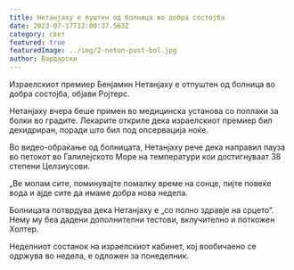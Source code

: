 ```yaml
---
title: Нетанјаху е пуштен од болница во добра состојба
date: 2023-07-17T12:00:37.563Z
category: свет
featured: true
featuredImage: ../img/2-neton-pust-bol.jpg
author: Вардарски
---
```

Израелскиот премиер Бенјамин Нетанјаху е отпуштен од болница во добра состојба, објави Ројтерс.

Нетанјаху вчера беше примен во медицинска установа со поплаки за болки во градите. Лекарите откриле дека израелскиот премиер бил дехидриран, поради што бил под опсервација ноќе.

Во видео-обраќање од болницата, Нетанјаху рече дека направил пауза во петокот во Галилејското Море на температури кои достигнуваат 38 степени Целзиусови.

„Ве молам сите, поминувајте помалку време на сонце, пијте повеќе вода и ајде сите да имаме добра нова недела.

Болницата потврдува дека Нетанјаху е „со полно здравје на срцето“. Нему му беа дадени дополнителни тестови, вклучително и поткожен Холтер.

Неделниот состанок на израелскиот кабинет, кој вообичаено се одржува во недела, е одложен за понеделник.